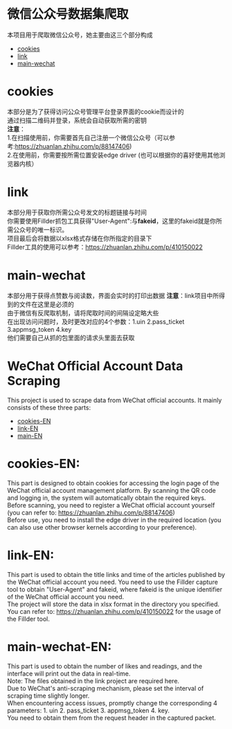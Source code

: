 # 微信公众号数据集爬取  
本项目用于爬取微信公众号，她主要由这三个部分构成  

- [cookies](#cookies)
- [link](#link)
- [main-wechat](#main-wechat)
	
# cookies   
本部分是为了获得访问公众号管理平台登录界面的cookie而设计的  
通过扫描二维码并登录，系统会自动获取所需的密钥  
**注意**：  
1.在扫描使用前，你需要首先自己注册一个微信公众号（可以参考:https://zhuanlan.zhihu.com/p/88147406)  
2.在使用前，你需要按所需位置安装edge driver (也可以根据你的喜好使用其他浏览器内核）
# link  
本部分用于获取你所需公众号发文的标题链接与时间  
你需要使用Fillder抓包工具获得"User-Agent":与**fakeid**，这里的fakeid就是你所需公众号的唯一标识。  
项目最后会将数据以xlsx格式存储在你所指定的目录下  
Fillder工具的使用可以参考：https://zhuanlan.zhihu.com/p/410150022

# main-wechat  
本部分用于获得点赞数与阅读数，界面会实时的打印出数据
**注意**：link项目中所得到的文件在这里是必须的  
由于微信有反爬取机制，请将爬取时间的间隔设定略大些  
在出现访问问题时，及时更改对应的4个参数：1.uin  2.pass_ticket 3.appmsg_token 4.key   
他们需要自己从抓的包里面的请求头里面去获取  

# WeChat Official Account Data Scraping
This project is used to scrape data from WeChat official accounts. It mainly consists of these three parts:  
- [cookies-EN](#cookies-EN)
- [link-EN](#link-EN)
- [main-EN](#main-EN)
# cookies-EN:  
This part is designed to obtain cookies for accessing the login page of the WeChat official account management platform. By scanning the QR code and logging in, the system will automatically obtain the required keys.   
Before scanning, you need to register a WeChat official account yourself (you can refer to: https://zhuanlan.zhihu.com/p/88147406)  
Before use, you need to install the edge driver in the required location (you can also use other browser kernels according to your preference).  
# link-EN:  
This part is used to obtain the title links and time of the articles published by the WeChat official account you need. You need to use the Fillder capture tool to obtain "User-Agent" and fakeid, where fakeid is the unique identifier of the WeChat official account you need.  
The project will store the data in xlsx format in the directory you specified.  
You can refer to: https://zhuanlan.zhihu.com/p/410150022 for the usage of the Fillder tool.  

# main-wechat-EN:    
This part is used to obtain the number of likes and readings, and the interface will print out the data in real-time.  
Note: The files obtained in the link project are required here.  
Due to WeChat's anti-scraping mechanism, please set the interval of scraping time slightly longer.  
When encountering access issues, promptly change the corresponding 4 parameters: 1. uin 2. pass_ticket 3. appmsg_token 4. key.  
You need to obtain them from the request header in the captured packet.  




